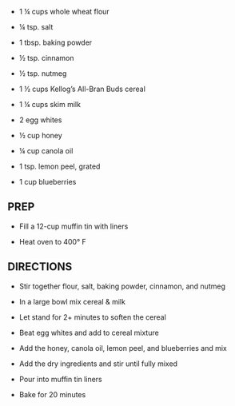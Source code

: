 - 1 ¼ cups whole wheat flour

- ¼ tsp. salt

- 1 tbsp. baking powder

- ½ tsp. cinnamon

- ½ tsp. nutmeg

- 1 ½ cups Kellog’s All-Bran Buds cereal

- 1 ¼ cups skim milk

- 2 egg whites

- ½ cup honey

- ¼ cup canola oil

- 1 tsp. lemon peel, grated

- 1 cup blueberries

## PREP

- Fill a 12-cup muffin tin with liners

- Heat oven to 400° F

## DIRECTIONS

- Stir together flour, salt, baking powder, cinnamon, and nutmeg

- In a large bowl mix cereal & milk

- Let stand for 2+ minutes to soften the cereal

- Beat egg whites and add to cereal mixture

- Add the honey, canola oil, lemon peel, and blueberries and mix

- Add the dry ingredients and stir until fully mixed

- Pour into muffin tin liners

- Bake for 20 minutes
